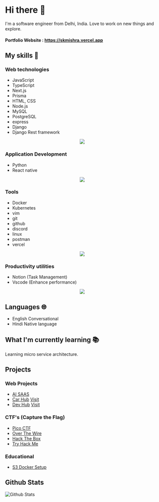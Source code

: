 # Hi there 👋
I'm a software engineer from Delhi, India. Love to work on new things and explore.


#### Portfolio Website : https://skmishra.vercel.app

## My skills 📜
### Web technologies
 * JavaScript
* TypeScript
* Next.js
* Prisma
* HTML, CSS
* Node.js
* MySQL
* PostgreSQL
* express
* Django
* Django Rest framework

<p align="center">
  <a href="https://skillicons.dev">
    <img src="https://skillicons.dev/icons?i=javascript,react,nextjs,html,css,typescript,prisma,nodejs,mysql,postgresql,express,django," />
  </a>
</p>

### Application Development
  * Python
  * React native

<p align="center">
  <a href="https://skillicons.dev">
    <img src="https://skillicons.dev/icons?i=python,react" />
  </a>
</p>

### Tools
* Docker
* Kubernetes
* vim
* git
* github
* discord
* linux
* postman
* vercel

<p align="center">
  <a href="https://skillicons.dev">
    <img src="https://skillicons.dev/icons?i=docker,kubernetes,vim,git,github,discord,linux,postman,vercel" />
  </a>
</p>

### Productivity utilities
* Notion (Task Management)
* Vscode (Enhance performance)

<p align="center">
  <a href="https://skillicons.dev">
    <img src="https://skillicons.dev/icons?i=vscode" />
  </a>
</p>

## Languages 🌐
* English   Conversational
* Hindi 	Native language


## What I'm currently learning 📚
Learning micro service architecture.

## Projects

### Web Projects
* [AI SAAS](https://github.com/Itskmishra/A.I-SAAS-Web-App) 
* [Car Hub](https://github.com/Itskmishra/Car_hub)  [Visit](https://car-hub-ten-sigma.vercel.app)
* [Dev Hub](https://github.com/Itskmishra/TheDev-Hub-Lading-Website) [Visit](https://the-dev-hub-lading-website.vercel.app/)

### CTF's (Capture the Flag)
* [Pico CTF](https://github.com/Itskmishra/PicoCTF)
* [Over The Wire](https://github.com/Itskmishra/OvertheWire_Walkthrough)
* [Hack The Box](https://github.com/Itskmishra/tryhackme-writeups)
* [Try Hack Me](https://github.com/Itskmishra/tryhackme-writeups)

### Educational
* [S3 Docker Setup](https://github.com/Itskmishra/S3-Docker-Setup)


## Github Stats
![Github Stats](https://github-readme-stats.vercel.app/api?username=Itskmishra&show_icons=true&theme=dark)

